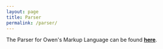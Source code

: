 ```yaml
---
layout: page
title: Parser
permalink: /parser/
---
```


The Parser for Owen's Markup Language can be found **[here](https://gitlab.com/scOwez/owml-parser)**.
